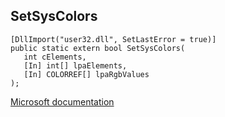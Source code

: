 ## SetSysColors

```
[DllImport("user32.dll", SetLastError = true)]
public static extern bool SetSysColors(
   int cElements,
   [In] int[] lpaElements,
   [In] COLORREF[] lpaRgbValues
);
```

[Microsoft documentation](https://docs.microsoft.com/en-us/windows/win32/api/winuser/nf-winuser-setsyscolors)
